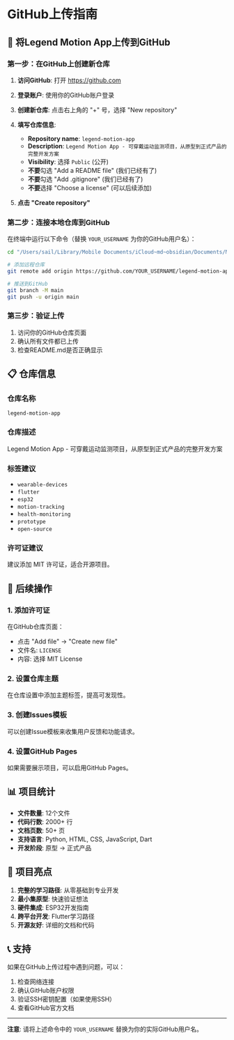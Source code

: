 # GitHub上传指南

## 🚀 将Legend Motion App上传到GitHub

### 第一步：在GitHub上创建新仓库

1. **访问GitHub**: 打开 https://github.com
2. **登录账户**: 使用你的GitHub账户登录
3. **创建新仓库**: 点击右上角的 "+" 号，选择 "New repository"
4. **填写仓库信息**:
   - **Repository name**: `legend-motion-app`
   - **Description**: `Legend Motion App - 可穿戴运动监测项目，从原型到正式产品的完整开发方案`
   - **Visibility**: 选择 `Public` (公开)
   - **不要**勾选 "Add a README file" (我们已经有了)
   - **不要**勾选 "Add .gitignore" (我们已经有了)
   - **不要**选择 "Choose a license" (可以后续添加)

5. **点击 "Create repository"**

### 第二步：连接本地仓库到GitHub

在终端中运行以下命令（替换 `YOUR_USERNAME` 为你的GitHub用户名）：

```bash
cd "/Users/sail/Library/Mobile Documents/iCloud~md~obsidian/Documents/MyKnowledgeBase/projects/Legend Motion App"

# 添加远程仓库
git remote add origin https://github.com/YOUR_USERNAME/legend-motion-app.git

# 推送到GitHub
git branch -M main
git push -u origin main
```

### 第三步：验证上传

1. 访问你的GitHub仓库页面
2. 确认所有文件都已上传
3. 检查README.md是否正确显示

## 📋 仓库信息

### 仓库名称
`legend-motion-app`

### 仓库描述
Legend Motion App - 可穿戴运动监测项目，从原型到正式产品的完整开发方案

### 标签建议
- `wearable-devices`
- `flutter`
- `esp32`
- `motion-tracking`
- `health-monitoring`
- `prototype`
- `open-source`

### 许可证建议
建议添加 MIT 许可证，适合开源项目。

## 🔧 后续操作

### 1. 添加许可证
在GitHub仓库页面：
- 点击 "Add file" → "Create new file"
- 文件名: `LICENSE`
- 内容: 选择 MIT License

### 2. 设置仓库主题
在仓库设置中添加主题标签，提高可发现性。

### 3. 创建Issues模板
可以创建Issue模板来收集用户反馈和功能请求。

### 4. 设置GitHub Pages
如果需要展示项目，可以启用GitHub Pages。

## 📊 项目统计

- **文件数量**: 12个文件
- **代码行数**: 2000+ 行
- **文档页数**: 50+ 页
- **支持语言**: Python, HTML, CSS, JavaScript, Dart
- **开发阶段**: 原型 → 正式产品

## 🎯 项目亮点

1. **完整的学习路径**: 从零基础到专业开发
2. **最小集原型**: 快速验证想法
3. **硬件集成**: ESP32开发指南
4. **跨平台开发**: Flutter学习路径
5. **开源友好**: 详细的文档和代码

## 📞 支持

如果在GitHub上传过程中遇到问题，可以：
1. 检查网络连接
2. 确认GitHub账户权限
3. 验证SSH密钥配置（如果使用SSH）
4. 查看GitHub官方文档

---

**注意**: 请将上述命令中的 `YOUR_USERNAME` 替换为你的实际GitHub用户名。
